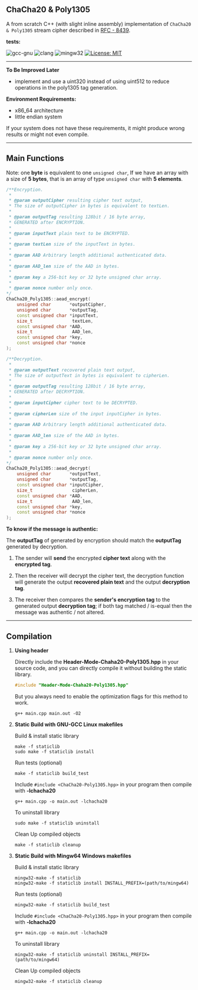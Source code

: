 ## ChaCha20 & Poly1305

A from scratch C++ (with slight inline assembly) implementation of ```ChaCha20 & Poly1305``` stream cipher described in [RFC - 8439](https://www.rfc-editor.org/info/rfc8439).

**tests:**

![gcc-gnu](https://github.com/mrdcvlsc/ChaCha20-Poly1305/actions/workflows/gcc-gnu.yml/badge.svg)
![clang](https://github.com/mrdcvlsc/ChaCha20-Poly1305/actions/workflows/clang.yml/badge.svg)
![mingw32](https://github.com/mrdcvlsc/ChaCha20-Poly1305/actions/workflows/mingw32.yml/badge.svg)
[![License: MIT](https://img.shields.io/badge/License-MIT-green.svg)](https://opensource.org/licenses/MIT)

-----

**To Be Improved Later**
- implement and use a uint320 instead of using uint512 to reduce operations in the poly1305 tag generation.

**Environment Requirements:**
- x86_64 architecture
- little endian system

If your system does not have these requirements, it might produce wrong results or might not even compile.

-----

## Main Functions

Note: one **byte** is equivalent to one ```unsigned char```, If we have an array with a size of **5 bytes**, that is an array of type ```unsigned char``` with **5 elements**.

```c++
/**Encryption.
 * 
 * @param outputCipher resulting cipher text output, 
 * The size of outputCipher in bytes is equivalent to textLen.
 * 
 * @param outputTag resulting 128bit / 16 byte array,
 * GENERATED after ENCRYPTION.
 * 
 * @param inputText plain text to be ENCRYPTED.
 * 
 * @param textLen size of the inputText in bytes.
 * 
 * @param AAD Arbitrary length additional authenticated data.
 * 
 * @param AAD_len size of the AAD in bytes.
 * 
 * @param key a 256-bit key or 32 byte unsigned char array.
 * 
 * @param nonce number only once.
*/
ChaCha20_Poly1305::aead_encrypt(
    unsigned char       *outputCipher,
    unsigned char       *outputTag,
    const unsigned char *inputText,
    size_t               textLen,
    const unsigned char *AAD,
    size_t               AAD_len,
    const unsigned char *key,
    const unsigned char *nonce
);

/**Decryption.
 * 
 * @param outputText recovered plain text output, 
 * The size of outputText in bytes is equivalent to cipherLen.
 * 
 * @param outputTag resulting 128bit / 16 byte array,
 * GENERATED after DECRYPTION.
 * 
 * @param inputCipher cipher text to be DECRYPTED.
 * 
 * @param cipherLen size of the input inputCipher in bytes.
 * 
 * @param AAD Arbitrary length additional authenticated data.
 * 
 * @param AAD_len size of the AAD in bytes.
 * 
 * @param key a 256-bit key or 32 byte unsigned char array.
 * 
 * @param nonce number only once.
*/
ChaCha20_Poly1305::aead_decrypt(
    unsigned char       *outputText,
    unsigned char       *outputTag,
    const unsigned char *inputCipher,
    size_t               cipherLen,
    const unsigned char *AAD,
    size_t               AAD_len,
    const unsigned char *key,
    const unsigned char *nonce
);
```

**To know if the message is authentic:**

The **outputTag** of generated by encryption should match the **outputTag** generated by decryption.

1. The sender will **send** the encrypted **cipher text** along with the **encrypted tag**.

2. Then the receiver will decrypt the cipher text, the decryption function will generate the output **recovered plain text** and the output **decryption tag**.

3. The receiver then compares the **sender's encryption tag** to the generated output **decryption tag**; if both tag matched / is-equal then the message was authentic / not altered.

-----


## Compilation

1. **Using header**

    Directly include the **Header-Mode-Chaha20-Poly1305.hpp** in your source code, and you can directly compile it without building the static library.

    ```c++
    #include "Header-Mode-Chaha20-Poly1305.hpp"
    ```

    But you always need to enable the optimization flags for this method to work.

    ```shell
    g++ main.cpp main.out -O2
    ```

1. **Static Build with GNU-GCC Linux makefiles**

    Build & install static library
    ```shell
    make -f staticlib
    sudo make -f staticlib install
    ```

    Run tests (optional)
    ```
    make -f staticlib build_test
    ```

    Include ```#include <ChaCha20-Poly1305.hpp>``` in your program then compile with **-lchacha20**

    ```
    g++ main.cpp -o main.out -lchacha20
    ```

    To uninstall library
    ```
    sudo make -f staticlib uninstall
    ```

    Clean Up compiled objects
    ```
    make -f staticlib cleanup
    ```

2. **Static Build with Mingw64 Windows makefiles**
    
    Build & install static library
    ```shell
    mingw32-make -f staticlib
    mingw32-make -f staticlib install INSTALL_PREFIX=(path/to/mingw64)
    ```

    Run tests (optional)
    ```
    mingw32-make -f staticlib build_test
    ```

    Include ```#include <ChaCha20-Poly1305.hpp>``` in your program then compile with **-lchacha20**

    ```
    g++ main.cpp -o main.out -lchacha20
    ```

    To uninstall library
    ```
    mingw32-make -f staticlib uninstall INSTALL_PREFIX=(path/to/mingw64)
    ```

    Clean Up compiled objects
    ```
    mingw32-make -f staticlib cleanup
    ```
